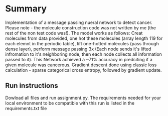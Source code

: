 # Summary #

Implementation of a message passing nueral network to detect cancer. Please note - the molecule construction code was not written by me (the rest of the non test code was!). The model works as follows: Creat molecules from data provided, one hot these molecules (array length 119 for each elemnt in the periodic table), lift one-hotted molecules (pass through dense layer), perform message passing 3x (Each node sends it's lifted infromation to it's neighboring node, then each node collects all information passed to it). This Network achieved a ~71% accuracy in predciting if a given molecule was cancerous. Gradient descent done using classic loss calculation - sparse categorical cross entropy, followed by gradient update.

## Run instructions ##
Dowload all files and run assignment.py. The requirements needed for your local environment to be compatible with this run is listed in the requirements.txt file 

